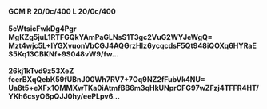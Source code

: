 #### GCM R 20/0c/400 L 20/0c/400
**5cWtsicFwkDg4Pgr**<br/>**MgKZg5juL1RTFGQkYAmPaGLNsS1T3gc2VuG2WYJeWgQ=**<br/>**Mzt4wjc5L+IYGXvuonVbCGJ4AQGrzHlz6ycqcdsF5Qt948iQOXq6HYRaES5Kq13CBKNf+9S048vW9/fw...**<br/><br/>
**26kj1kTvd9z53XeZ**<br/>**fcerBXqQebK59fUBnJ00Wh7RV7+7Oq9NZ2fFubVk4NU=**<br/>**Ua8t5+eXFx1OMMXwTKa0iAtmfBB6m3qHkUNprCFG97wZFzj4TFFR4HT/YKh6csyO6pQJJ0hy/eePLpv6...**